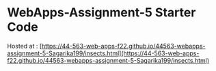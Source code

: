 # WebApps-Assignment-5 Starter Code
Hosted at : [https://44-563-web-apps-f22.github.io/44563-webapps-assignment-5-Sagarika199/insects.html](https://44-563-web-apps-f22.github.io/44563-webapps-assignment-5-Sagarika199/insects.html)